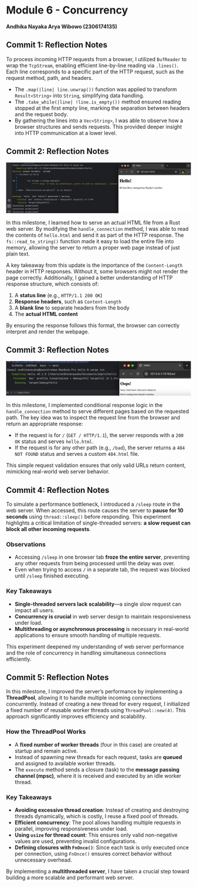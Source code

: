 # Module 6 - Concurrency
**Andhika Nayaka Arya Wibowo (2306174135)**

## Commit 1: Reflection Notes

To process incoming HTTP requests from a browser, I utilized `BufReader` to wrap the `TcpStream`, enabling efficient line-by-line reading via `.lines()`. Each line corresponds to a specific part of the HTTP request, such as the request method, path, and headers.

- The `.map(|line| line.unwrap())` function was applied to transform `Result<String>` into `String`, simplifying data handling.
- The `.take_while(|line| !line.is_empty())` method ensured reading stopped at the first empty line, marking the separation between headers and the request body.
- By gathering the lines into a `Vec<String>`, I was able to observe how a browser structures and sends requests. This provided deeper insight into HTTP communication at a lower level.  

## Commit 2: Reflection Notes

![Commit 2 screen capture](/assets/images/commit2.png)

In this milestone, I learned how to serve an actual HTML file from a Rust web server. By modifying the `handle_connection` method, I was able to read the contents of `hello.html` and send it as part of the HTTP response. The `fs::read_to_string()` function made it easy to load the entire file into memory, allowing the server to return a proper web page instead of just plain text.

A key takeaway from this update is the importance of the `Content-Length` header in HTTP responses. Without it, some browsers might not render the page correctly. Additionally, I gained a better understanding of HTTP response structure, which consists of:

1. A **status line** (e.g., `HTTP/1.1 200 OK`)
2. **Response headers**, such as `Content-Length`
3. A **blank line** to separate headers from the body
4. The **actual HTML content**

By ensuring the response follows this format, the browser can correctly interpret and render the webpage.  

## Commit 3: Reflection Notes

![Commit 3 screen capture](/assets/images/commit3.png)

In this milestone, I implemented conditional response logic in the `handle_connection` method to serve different pages based on the requested path. The key idea was to inspect the request line from the browser and return an appropriate response:

- If the request is for `/` (`GET / HTTP/1.1`), the server responds with a `200 OK` status and serves `hello.html`.
- If the request is for any other path (e.g., `/bad`), the server returns a `404 NOT FOUND` status and serves a custom `404.html` file.

This simple request validation ensures that only valid URLs return content, mimicking real-world web server behavior.

## Commit 4: Reflection Notes

To simulate a performance bottleneck, I introduced a `/sleep` route in the web server. When accessed, this route causes the server to **pause for 10 seconds** using `thread::sleep()` before responding. This experiment highlights a critical limitation of single-threaded servers: **a slow request can block all other incoming requests**.

### Observations

- Accessing `/sleep` in one browser tab **froze the entire server**, preventing any other requests from being processed until the delay was over.
- Even when trying to access `/` in a separate tab, the request was blocked until `/sleep` finished executing.

### Key Takeaways

- **Single-threaded servers lack scalability**—a single slow request can impact all users.
- **Concurrency is crucial** in web server design to maintain responsiveness under load.
- **Multithreading or asynchronous processing** is necessary in real-world applications to ensure smooth handling of multiple requests.

This experiment deepened my understanding of web server performance and the role of concurrency in handling simultaneous connections efficiently.  

## Commit 5: Reflection Notes

In this milestone, I improved the server’s performance by implementing a **ThreadPool**, allowing it to handle multiple incoming connections concurrently. Instead of creating a new thread for every request, I initialized a fixed number of reusable worker threads using `ThreadPool::new(4)`. This approach significantly improves efficiency and scalability.

### How the ThreadPool Works

- A **fixed number of worker threads** (four in this case) are created at startup and remain active.
- Instead of spawning new threads for each request, tasks are **queued** and assigned to available worker threads.
- The `execute` method sends a closure (task) to the **message passing channel (mpsc)**, where it is received and executed by an idle worker thread.

### Key Takeaways

- **Avoiding excessive thread creation**: Instead of creating and destroying threads dynamically, which is costly, I reuse a fixed pool of threads.
- **Efficient concurrency**: The pool allows handling multiple requests in parallel, improving responsiveness under load.
- **Using `usize` for thread count**: This ensures only valid non-negative values are used, preventing invalid configurations.
- **Defining closures with `FnOnce()`**: Since each task is only executed once per connection, using `FnOnce()` ensures correct behavior without unnecessary overhead.

By implementing a **multithreaded server**, I have taken a crucial step toward building a more scalable and performant web server. 